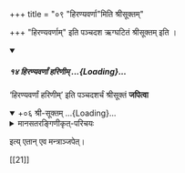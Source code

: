 +++
title = "०९ \"हिरण्यवर्णा\"मिति श्रीसूक्तम्"

+++
"हिरण्यवर्णाम्" इति पञ्चदश ऋग्घटितं श्रीसूक्तम् इति । 

<div class="js_include" includetitle="false" newlevelforh1="5" unfilled url="/vedAH_yajuH/taittirIyam/sUtram/ApastambaH/gRhyam/paddhatiH/shrIvaiShNavaH/mADabhUShi-vIrarAghavaH/01_pUrva-prayoga-chandrikA/02_angAni/04_pratisaraH/02_japaH/14_hiraNyavarNAM_hariNIm">
<details open><summary><h5>१४ हिरण्यवर्णां हरिणीम् ...{Loading}...</h5></summary>

‘हिरण्यवर्णां हरिणीम्’ इति पञ्चदशर्चं श्रीसूक्तं **जपित्वा**

<div class="js_include" includetitle="false" newlevelforh1="5" unfilled="" url="/vedAH_Rk/shAkalam/khilam/2/06_shrI-sUktam_hiraNya-varNAm">
<details open><summary><h10>+०६ श्री-सूक्तम् ...{Loading}...</h10></summary>
<details><summary>मानसतरङ्गिणीकृत्-परिचयः</summary>

The celebrated shrI sUkta has spread widely beyond its original role in the vedic gR^ihya liturgy and prayoga-s of the vedic vidhAna-s. Its earliest occurrences are seen in the khila of the R^igveda and the bodhAyana and vaikhAnasa mantra pATha-s of the kR^iShNa yajur veda. It is also related to the ShaShThI sUkta of the mAnava gR^ihya sUtra. The tantric literature also mentions it—the most prominent mention is in the lakShmI tantra (LT 36.121-140 and LT 50.1-237). LT50.1-2367 gives a detailed account of the pA~ncharatric prayoga of the shrI sUkta in worshiping lakShmI. The lakShmI-ratna kosha is another text providing its deployment in the worship of shrI. In the kAdividyA stream of shrI-kula tradition a saMpuTikaraNa of the sUkta and the pa~nchadashI (and other bIja-s like mAya, shrI, kAma, vANI and tripurashekharAnta) is a favored mode of deployment. The shrI sUkta has even been retained by the bauddha nAstika-s and this tradition was until recently alive in Nepal and Bhutan.

The pure vedic form of both the yajurvedic and R^igvedic traditions are no longer commonly practiced, especially in South India. Instead, what one has is a vulgate that is widely used in the drAviDa, Andhra and karnATa countries. It may be recited in a pseudo-yajurvedic form without following the rules of yajurvedic phonetics (e.g. hirANyavarNAM harinIM suvarNa … instead of the correct yajuSh form: hirANyavarNA{\m+} harinI{\m+} suvarNa … as is specified, for example, in the bodhAyana mantra pATha) or in a form typical of R^igvedic recitation.

Original R^ivedic version is often termed the kAshmIra-pATha because it appears to have been retained in those regions.

</details>
</details>
</div>
</details>
</div>

इत्य् एतान् एव मन्त्राञ्जपेत्।

[[21]]

